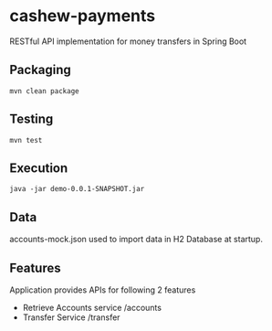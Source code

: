 # cashew-payments
RESTful API implementation for money transfers in Spring Boot

## Packaging
```
mvn clean package
```

## Testing
```
mvn test
```

## Execution
```
java -jar demo-0.0.1-SNAPSHOT.jar
```

## Data
accounts-mock.json used to import data in H2 Database at startup.

## Features
Application provides APIs for following 2 features

- Retrieve Accounts service /accounts
- Transfer Service /transfer
